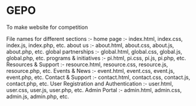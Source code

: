 # GEPO
To make website for competition

File names for different sections :-
home page :- index.html, index.css, index.js, index.php, etc.
about us :- about.html, about.css, about.js, about.php, etc.
global partnerships :- global.html, global.css, global.js, global.php, etc.
programs & initiatives :- pi.html, pi.css, pi.js, pi.php, etc.
Resources & Support :- resource.html, resource.css, resource.js, resource.php, etc.
Events & News :- event.html, event.css, event.js, event.php, etc.
Contact & Support :- contact.html, contact.css, contact.js, contact.php, etc.
User Registration and Authentication :- user.html, user.css, user.js, user.php, etc.
Admin Portal :- admin.html, admin.css, admin.js, admin.php, etc.
